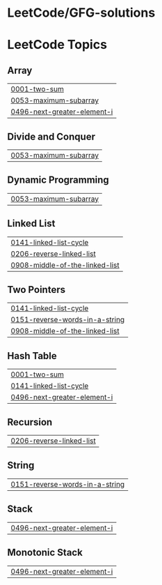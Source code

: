 # LeetCode/GFG-solutions

<!---LeetCode Topics Start-->
# LeetCode Topics
## Array
|  |
| ------- |
| [0001-two-sum](https://github.com/chinmay171/leetcode-solutions/tree/master/0001-two-sum) |
| [0053-maximum-subarray](https://github.com/chinmay171/leetcode-solutions/tree/master/0053-maximum-subarray) |
| [0496-next-greater-element-i](https://github.com/chinmay171/leetcode-solutions/tree/master/0496-next-greater-element-i) |
## Divide and Conquer
|  |
| ------- |
| [0053-maximum-subarray](https://github.com/chinmay171/leetcode-solutions/tree/master/0053-maximum-subarray) |
## Dynamic Programming
|  |
| ------- |
| [0053-maximum-subarray](https://github.com/chinmay171/leetcode-solutions/tree/master/0053-maximum-subarray) |
## Linked List
|  |
| ------- |
| [0141-linked-list-cycle](https://github.com/chinmay171/leetcode-solutions/tree/master/0141-linked-list-cycle) |
| [0206-reverse-linked-list](https://github.com/chinmay171/leetcode-solutions/tree/master/0206-reverse-linked-list) |
| [0908-middle-of-the-linked-list](https://github.com/chinmay171/leetcode-solutions/tree/master/0908-middle-of-the-linked-list) |
## Two Pointers
|  |
| ------- |
| [0141-linked-list-cycle](https://github.com/chinmay171/leetcode-solutions/tree/master/0141-linked-list-cycle) |
| [0151-reverse-words-in-a-string](https://github.com/chinmay171/leetcode-solutions/tree/master/0151-reverse-words-in-a-string) |
| [0908-middle-of-the-linked-list](https://github.com/chinmay171/leetcode-solutions/tree/master/0908-middle-of-the-linked-list) |
## Hash Table
|  |
| ------- |
| [0001-two-sum](https://github.com/chinmay171/leetcode-solutions/tree/master/0001-two-sum) |
| [0141-linked-list-cycle](https://github.com/chinmay171/leetcode-solutions/tree/master/0141-linked-list-cycle) |
| [0496-next-greater-element-i](https://github.com/chinmay171/leetcode-solutions/tree/master/0496-next-greater-element-i) |
## Recursion
|  |
| ------- |
| [0206-reverse-linked-list](https://github.com/chinmay171/leetcode-solutions/tree/master/0206-reverse-linked-list) |
## String
|  |
| ------- |
| [0151-reverse-words-in-a-string](https://github.com/chinmay171/leetcode-solutions/tree/master/0151-reverse-words-in-a-string) |
## Stack
|  |
| ------- |
| [0496-next-greater-element-i](https://github.com/chinmay171/leetcode-solutions/tree/master/0496-next-greater-element-i) |
## Monotonic Stack
|  |
| ------- |
| [0496-next-greater-element-i](https://github.com/chinmay171/leetcode-solutions/tree/master/0496-next-greater-element-i) |
<!---LeetCode Topics End-->